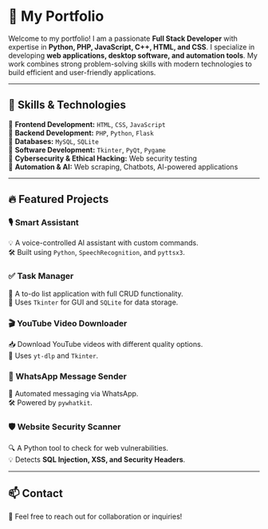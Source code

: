 # 🌟 My Portfolio  

Welcome to my portfolio! I am a passionate **Full Stack Developer** with expertise in **Python, PHP, JavaScript, C++, HTML, and CSS**. I specialize in developing **web applications, desktop software, and automation tools**. My work combines strong problem-solving skills with modern technologies to build efficient and user-friendly applications.  

---

## 🚀 Skills & Technologies  
📌 **Frontend Development:** `HTML`, `CSS`, `JavaScript`  
📌 **Backend Development:** `PHP`, `Python`, `Flask`  
📌 **Databases:** `MySQL`, `SQLite`  
📌 **Software Development:** `Tkinter`, `PyQt`, `Pygame`  
📌 **Cybersecurity & Ethical Hacking:** Web security testing  
📌 **Automation & AI:** Web scraping, Chatbots, AI-powered applications  

---

## 🔥 Featured Projects  

### 🎙️ Smart Assistant  
💡 A voice-controlled AI assistant with custom commands.  
🛠️ Built using `Python`, `SpeechRecognition`, and `pyttsx3`.  

### ✅ Task Manager  
📝 A to-do list application with full CRUD functionality.  
💾 Uses `Tkinter` for GUI and `SQLite` for data storage.  

### 🎬 YouTube Video Downloader  
📥 Download YouTube videos with different quality options.  
🔧 Uses `yt-dlp` and `Tkinter`.  

### 📩 WhatsApp Message Sender  
📨 Automated messaging via WhatsApp.  
🛠️ Powered by `pywhatkit`.  

### 🛡️ Website Security Scanner  
🔍 A Python tool to check for web vulnerabilities.  
💡 Detects **SQL Injection, XSS, and Security Headers**.  

---

## 📫 Contact  
🔗 Feel free to reach out for collaboration or inquiries!  
